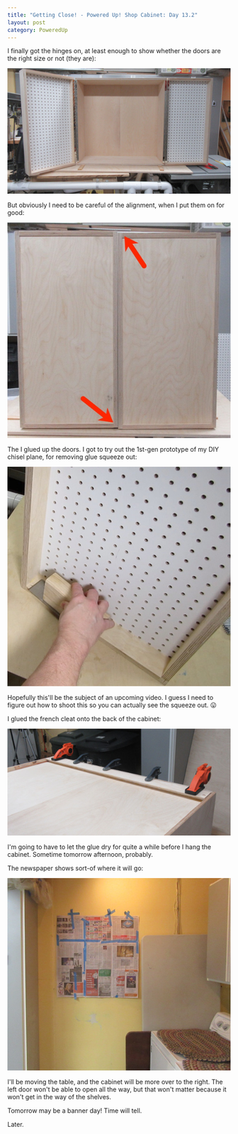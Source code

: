 ```yaml
---
title: "Getting Close! - Powered Up! Shop Cabinet: Day 13.2"
layout: post
category: PoweredUp
---
```

I finally got the hinges on, at least enough to show whether the doors are the right size or not (they are):

![](/assets/images-posts/2019-02-03.2.01.jpg)

But obviously I need to be careful of the alignment, when I put them on for good:

![](/assets/images-posts/2019-02-03.2.02.jpg)

The I glued up the doors. I got to try out the 1st-gen prototype of my DIY chisel plane, for removing glue squeeze out:

![](/assets/images-posts/2019-02-03.2.03.jpg)

Hopefully this'll be the subject of an upcoming video. I guess I need to figure out how to shoot this so you can actually see the squeeze out. 😛

I glued the french cleat onto the back of the cabinet:

![](/assets/images-posts/2019-02-03.2.04.jpg)

I'm going to have to let the glue dry for quite a while before I hang the cabinet. Sometime tomorrow afternoon, probably.

The newspaper shows sort-of where it will go:

![](/assets/images-posts/2019-02-03.2.05.jpg)

I'll be moving the table, and the cabinet will be more over to the right. The left door won't be able to open all the way, but that won't matter because it won't get in the way of the shelves.

Tomorrow may be a banner day! Time will tell.

Later.
